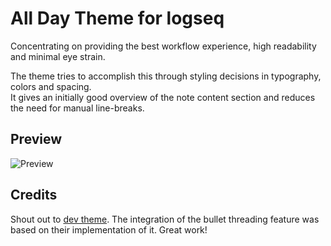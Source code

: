 # All Day Theme for logseq

Concentrating on providing the best workflow experience, high readability and minimal eye strain.

The theme tries to accomplish this through styling decisions in typography, colors and spacing.<br /> 
It gives an initially good overview of the note content section and reduces the need for manual line-breaks.

## Preview

![Preview](https://github.com/tobealive/logseq-allday-theme/blob/main/preview.png)


## Credits
Shout out to [dev theme](https://github.com/pengx17/logseq-dev-theme). The integration of the bullet threading feature was based on their implementation of it. Great work!
